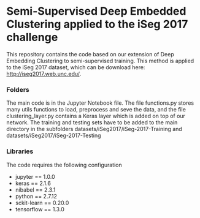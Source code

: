 # Semi-Supervised Deep Embedded Clustering applied to the iSeg 2017 challenge

This repository contains the code based on our extension of Deep Embedding Clustering to semi-supervised training. This method is applied to the iSeg 2017 dataset, which can be download here: http://iseg2017.web.unc.edu/.

### Folders

The main code is in the Jupyter Notebook file. The file functions.py stores many utils functions to load, preprocess and seve the data, and the file clustering_layer.py contains a Keras layer which is added on top of our network. The training and testing sets have to be added to the main directory in the subfolders datasets/iSeg2017/iSeg-2017-Training and datasets/iSeg2017/iSeg-2017-Testing

### Libraries
The code requires the following configuration

- jupyter == 1.0.0
- keras == 2.1.6
- nibabel == 2.3.1
- python == 2.7.12
- sckit-learn == 0.20.0
- tensorflow == 1.3.0

